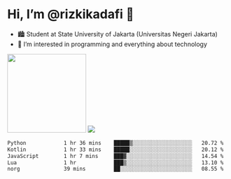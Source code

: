 # Hi, I’m @rizkikadafi 👋
- 🏙 Student at State University of Jakarta (Universitas Negeri Jakarta)
- 👀 I’m interested in programming and everything about technology
<img height="180em" src="https://github-readme-stats.vercel.app/api?username=rizkikadafi&show_icons=true&hide_border=true&&count_private=true&include_all_commits=true" />
<img src="https://github-readme-stats.vercel.app/api/top-langs/?username=rizkikadafi&show_icons=true&hide_border=true&&count_private=true&include_all_commits=true" />

<!--START_SECTION:waka-->

```txt
Python            1 hr 36 mins    █████▒░░░░░░░░░░░░░░░░░░░   20.72 %
Kotlin            1 hr 33 mins    █████░░░░░░░░░░░░░░░░░░░░   20.12 %
JavaScript        1 hr 7 mins     ███▓░░░░░░░░░░░░░░░░░░░░░   14.54 %
Lua               1 hr            ███▒░░░░░░░░░░░░░░░░░░░░░   13.10 %
norg              39 mins         ██░░░░░░░░░░░░░░░░░░░░░░░   08.55 %
```

<!--END_SECTION:waka-->

<!---
rizkikadafi/rizkikadafi is a ✨ special ✨ repository because its `README.md` (this file) appears on your GitHub profile.
You can click the Preview link to take a look at your changes.
--->
